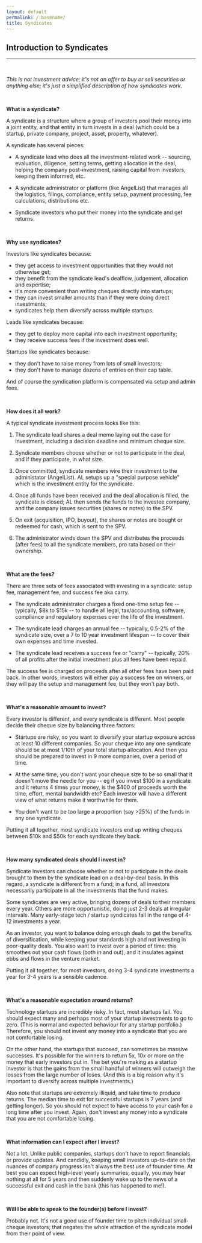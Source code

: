 ```yaml
---
layout: default
permalink: /:basename/
title: Syndicates
---
```


## Introduction to Syndicates

----

<br/> 

*This is not investment advice; it's not an offer to buy or sell securities or anything else; it's just a simplified description of how syndicates work.*

<br/>

**What is a syndicate?**  

A syndicate is a structure where a group of investors pool their money into a joint entity, and that entity in turn invests in a deal (which could be a startup, private company, project, asset, property, whatever).

A syndicate has several pieces:

* A syndicate lead who does all the investment-related work -- sourcing, evaluation, diligence, setting terms, getting allocation in the deal, helping the company post-investment, raising capital from investors, keeping them informed, etc.   

* A syndicate administrator or platform (like AngelList) that manages all the logistics, filings, compliance, entity setup, payment processing, fee calculations, distributions etc.  

* Syndicate investors who put their money into the syndicate and get returns.  

<br/>

**Why use syndicates?**

Investors like syndicates because:  
* they get access to investment opportunities that they would not otherwise get;  
* they benefit from the syndicate lead's dealflow, judgement, allocation and expertise;  
* it's more convenient than writing cheques directly into startups;  
* they can invest smaller amounts than if they were doing direct investments;
* syndicates help them diversify across multiple startups.

Leads like syndicates because:  
* they get to deploy more capital into each investment opportunity;  
* they receive success fees if the investment does well.  

Startups like syndicates because:
* they don't have to raise money from lots of small investors;  
* they don't have to manage dozens of entries on their cap table.

And of course the syndication platform is compensated via setup and admin fees.

<br/>

**How does it all work?**

A typical syndicate investment process looks like this:

1. The syndicate lead shares a deal memo laying out the case for investment, including a decision deadline and minimum cheque size.  

2. Syndicate members choose whether or not to participate in the deal, and if they participate, in what size.  

3. Once committed, syndicate members wire their investment to the administator (AngelList).  AL setups up a "special purpose vehicle" which is the investment entity for the syndicate.

4. Once all funds have been received and the deal allocation is filled, the syndicate is closed; AL then sends the funds to the investee company, and the company issues securities (shares or notes) to the SPV.

5. On exit (acquisition, IPO, buyout), the shares or notes are bought or redeemed for cash, which is sent to the SPV.  

6. The administrator winds down the SPV and distributes the proceeds (after fees) to all the syndicate members, pro rata based on their ownership.

<br/>

**What are the fees?**

There are three sets of fees associated with investing in a syndicate: setup fee, management fee, and success fee aka carry.  

* The syndicate administrator charges a fixed one-time setup fee -- typically, $8k to $15k -- to handle all legal, tax/accounting, software, compliance and regulatory expenses over the life of the investment.  

* The syndicate lead charges an annual fee -- typically, 0.5-2% of the syndicate size, over a 7 to 10 year investment lifespan -- to cover their own expenses and time invested.

* The syndicate lead receives a success fee or "carry" -- typically, 20% of all profits after the initial investment plus all fees have been repaid.

The success fee is charged on proceeds after all other fees have been paid back.  In other words, investors will either pay a success fee on winners, or they will pay the setup and management fee, but they won't pay both.

<br/>

**What's a reasonable amount to invest?**

Every investor is different, and every syndicate is different.  Most people decide their cheque size by balancing three factors:

* Startups are risky, so you want to diversify your startup exposure across at least 10 different companies.  So your cheque into any one syndicate should be at most 1/10th of your total startup allocation.  And then you should be prepared to invest in 9 more companies, over a period of time.

* At the same time, you don't want your cheque size to be so small that it doesn't move the needle for you -- eg if you invest $100 in a syndicate and it returns 4 times your money, is the $400 of proceeds worth the time, effort, mental bandwidth etc?  Each investor will have a different view of what returns make it worthwhile for them.

* You don't want to be too large a proportion (say >25%) of the funds in any one syndicate. 

Putting it all together, most syndicate investors end up writing cheques between $10k and $50k for each syndicate they back.  

<br/>

**How many syndicated deals should I invest in?**

Syndicate investors can choose whether or not to participate in the deals brought to them by the syndicate lead on a deal-by-deal basis.  In this regard, a syndicate is different from a fund; in a fund, all investors necessarily participate in all the investments that the fund makes.

Some syndicates are very active, bringing dozens of deals to their members every year.  Others are more opportunistic, doing just 2-3 deals at irregular intervals.  Many early-stage tech / startup syndicates fall in the range of 4-12 investments a year. 

As an investor, you want to  balance doing enough deals to get the benefits of diversification, while keeping your standards high and not investing in poor-quality deals.  You also want to invest over a period of time: this smoothes out your cash flows (both in and out), and it insulates against ebbs and flows in the venture market.  

Putting it all together, for most investors, doing 3-4 syndicate investments a year for 3-4 years is a sensible cadence.


<br/>

**What's a reasonable expectation around returns?**

Technology startups are incredibly risky.  In fact, most startups fail.  You should expect many and perhaps most of your startup investments to go to zero.  (This is normal and expected behaviour for any startup portfolio.)  Therefore, you should not invest any money into a syndicate that you are not comfortable losing.

On the other hand, the startups that succeed, can sometimes be massive successes.  It's possible for the winners to return 5x, 10x or more on the money that early investors put in.  The bet you're making as a startup investor is that the gains from the small handful of winners will outweigh the losses from the large number of loses.  (And this is a big reason why it's important to diversify across multiple investments.)

Also note that startups are extremely illiquid, and take time to produce returns.  The median time to exit for successful startups is 7 years (and getting longer).  So you should not expect to have access to your cash for a long time after you invest.  Again, don't invest any money into a syndicate that you are not comfortable losing.

<br/>

**What information can I expect after I invest?**

Not a lot.  Unlike public companies, startups don't have to report financials or provide updates.  And candidly, keeping small investors up-to-date on the nuances of company progress isn't always the best use of founder time.  At best you can expect high-level yearly summaries; equally, you may hear nothing at all for 5 years and then suddenly wake up to the news of a successful exit and cash in the bank (this has happened to me!).

<br/>

**Will I be able to speak to the founder(s) before I invest?**

Probably not.  It's not a good use of founder time to pitch individual small-cheque investors; that negates the whole attraction of the syndicate model from their point of view.  

<br/>
<br/>
<br/>
